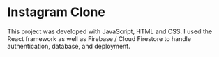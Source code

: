 # Instagram Clone

This project was developed with JavaScript, HTML and CSS. I used the React framework as well as Firebase / Cloud Firestore to handle authentication, database, and deployment.


